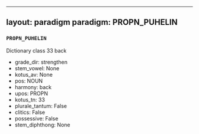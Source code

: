 
---
layout: paradigm
paradigm: PROPN_PUHELIN
---
### ` PROPN_PUHELIN `

Dictionary class 33 back
* grade_dir: strengthen
* stem_vowel: None
* kotus_av: None
* pos: NOUN
* harmony: back
* upos: PROPN
* kotus_tn: 33
* plurale_tantum: False
* clitics: False
* possessive: False
* stem_diphthong: None
